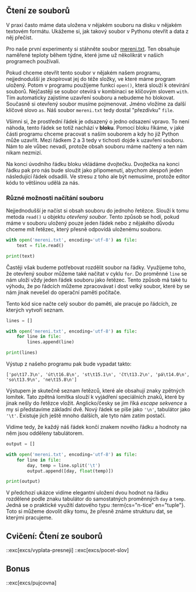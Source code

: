 ## Čtení ze souborů

V praxi často máme data uložena v nějakém souboru na disku v nějakém textovém formátu. Ukážeme si, jak takový soubor v Pythonu otevřít a data z něj přečíst.

Pro naše první experimenty si stáhněte soubor [mereni.txt](assets/mereni.txt). Ten obsahuje naměřené teploty během týdne, které jsme už několikrát v našich programech používali.

Pokud chceme otevřít tento soubor v nějakém našem programu, nejjednodušší je zkopírovat jej do téže složky, ve které máme program uložený. Potom v programu použijeme funkci `open()`, která slouží k otevírání souborů. Nejčastěji se soubor otevírá v kombinaci se klíčovým slovem `with`. Tím automaticky zajistíme uzavření souboru a nebudeme ho blokovat. Současně si otevřený soubor musíme pojmenovat. Jméno vložíme za další klíčové slovo `as`. Náš soubor `mereni.txt` tedy dostal "přezdívku" `file`.

Všimni si, že prostřední řádek je odsazený o jedno odsazení vpravo. To není náhoda, tento řádek se totiž nachází v **bloku**. Pomocí bloku říkáme, v jaké části programu chceme pracovat s naším souborem a kdy ho již Python může uzavřít. Mezi řádkem 2 a 3 tedy v tichosti dojde k uzavření souboru. Nám to ale vůbec nevadí, protože obsah souboru máme načtený a ten nám nikam nezmizí.

Na konci úvodního řádku bloku vkládáme dvojtečku. Dvojtečka na konci řádku pak pro nás bude sloužit jako připomenutí, abychom alespoň jeden následující řádek odsadili. Ve stresu z toho ale být nemusíme, protože editor kódu to většinou udělá za nás.


### Různé možnosti načítání souboru

Nejjednodušší je načíst si obsah souboru do jednoho řetězce. Slouží k tomu metoda `read()` u objektu _otevřený soubor_. Tento způsob se hodí, pokud máme v souboru uložený pouze jeden řádek nebo z nějakého důvodu chceme mít řetězec, který přesně odpovídá uloženému souboru.

```py
with open('mereni.txt', encoding='utf-8') as file:
    text = file.read()

print(text)
```

Častěji však budeme potřebovat rozdělit soubor na řádky. Využijeme toho, že otevřený soubor můžeme také načítat v cyklu `for`. Do proměnné `line` se nám uloží vždy jeden řádek souboru jako řetězec. Tento způsob má také tu výhodu, že po řádcích můžeme zpracovávat i dost velký soubor, které by se nám jinak nevešel do operační paměti počítače.

Tento kód sice načte celý soubor do paměti, ale pracuje po řádcích, ze kterých vytvoří seznam.

```py
lines = []

with open('mereni.txt', encoding='utf-8') as file:
    for line in file:
        lines.append(line)

print(lines)
```

Výstup z našeho programu pak bude vypadat takto:

```shell
['po\t17.3\n', 'út\t16.8\n', 'st\t15.1\n', 'čt\t13.2\n', 'pá\t14.0\n', 'so\t13.9\n', 'ne\t15.8\n']
```

Výstupem je skutečně seznam řetězců, které ale obsahují znaky zpětných lomítek. Tato zpětná lomítka slouží k vyjádření speciálních znaků, které by jinak nešly do řetězce vložit. Anglicko/česky se jim říká _escape sekvence_ a my si představíme základní dvě. Nový řádek se píše jako `'\n'`, tabulátor jako `'\t'`. Existuje jich ještě mnoho dalších, ale tyto nám zatím postačí.

Vidíme tedy, že každý náš řádek končí znakem nového řádku a hodnoty na něm jsou odděleny tabulátorem.

```py
output = []

with open('mereni.txt', encoding='utf-8') as file:
    for line in file:
        day, temp = line.split('\t')
        output.append([day, float(temp)])

print(output)
```

V předchozí ukázce vidíme elegantní uložení dvou hodnot na řádku rozdělené podle znaku tabulátor do samostatných proměnných `day` a `temp`. Jedná se o praktické využití datového typu :term{cs="n-tice" en="tuple"}. Toto si můžeme dovolit díky tomu, že přesně známe strukturu dat, se kterými pracujeme.

## Cvičení: Čtení ze souborů
::exc[excs/vyplata-presneji]
::exc[excs/pocet-slov]

## Bonus
::exc[excs/pujcovna]
